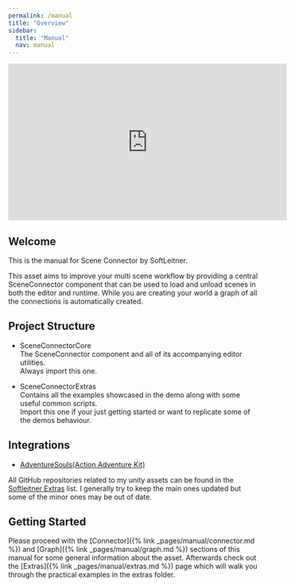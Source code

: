 ```yaml
---
permalink: /manual
title: "Overview"
sidebar:
  title: "Manual"
  nav: manual
---
```


<iframe width="560" height="315" src="https://www.youtube.com/embed/TQknXCwNwqQ" frameborder="0" allow="accelerometer; autoplay; clipboard-write; encrypted-media; gyroscope; picture-in-picture" allowfullscreen></iframe>  

## Welcome

This is the manual for Scene Connector by SoftLeitner.  

This asset aims to improve your multi scene workflow by providing a central SceneConnector component that can be used to load and unload scenes in both the editor and runtime. While you are creating your world a graph of all the connections is automatically created.  


## Project Structure

* SceneConnectorCore  
The SceneConnector component and all of its accompanying editor utilities.  
Always import this one.

* SceneConnectorExtras  
Contains all the examples showcased in the demo along with some useful common scripts.  
Import this one if your just getting started or want to replicate some of the demos behaviour.  

## Integrations

- [AdventureSouls(Action Adventure Kit)](https://github.com/Schossi/ConnectorSouls)

All GitHub repositories related to my unity assets can be found in the [Softleitner Extras](https://github.com/stars/Schossi/lists/softleitner-extras) list. I generally try to keep the main ones updated but some of the minor ones may be out of date.

## Getting Started

Please proceed with the [Connector]({% link _pages/manual/connector.md %}) and [Graph]({% link _pages/manual/graph.md %}) sections of this manual for some general information about the asset. Afterwards check out the [Extras]({% link _pages/manual/extras.md %}) page which will walk you through the practical examples in the extras folder.